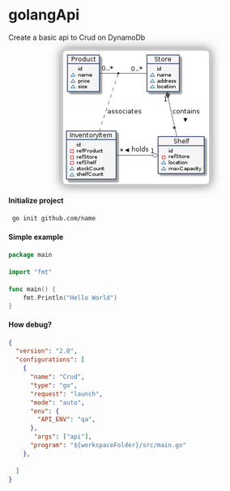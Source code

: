 # golangApi
Create a basic api to Crud on DynamoDb

 <img style="display:block; margin:auto; border-radius: 10px; padding: 4px; background: rgba(0, 0, 0, 0.2); box-shadow: 0 0 20px rgba(0, 0, 0, 0.5);" src="images/entities.png"  />

#### Initialize project

```sh
 go init github.com/name 
```

#### Simple example
```go
package main

import "fmt"

func main() {
	fmt.Println("Hello World")
}
```
#### How debug?
```json
{
  "version": "2.0",
  "configurations": [
    {
      "name": "Crud",
      "type": "go",
      "request": "launch",
      "mode": "auto",
      "env": {
        "API_ENV": "qa", 
      },
       "args": ["api"],
      "program": "${workspaceFolder}/src/main.go"
    },

  ]
}
```




